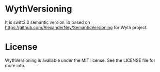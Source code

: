 # WythVersioning

It is swift3.0 semantic version lib based on https://github.com/AlexanderNey/SemanticVersioning for Wyth project.

# License

WythVersioning is available under the MIT license. See the LICENSE file for more info.
